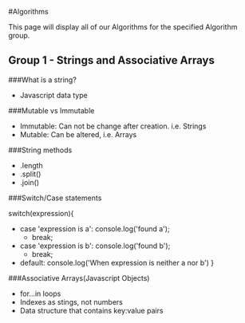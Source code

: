 #Algorithms

This page will display all of our Algorithms for the specified Algorithm group.

## Group 1 - Strings and Associative Arrays

###What is a string?
  - Javascript data type

###Mutable vs Immutable
  - Immutable: Can not be change after creation. i.e. Strings
  - Mutable: Can be altered, i.e. Arrays

###String methods
  - .length
  - .split()
  - .join()

###Switch/Case statements

switch(expression){  
  * case 'expression is a': console.log('found a');
    * break;  
  * case 'expression is b': console.log('found b');
    * break;  
  * default: console.log('When expression is neither a nor b')
}

###Associative Arrays(Javascript Objects)

  - for...in loops
  - Indexes as stings, not numbers
  - Data structure that contains key:value pairs
